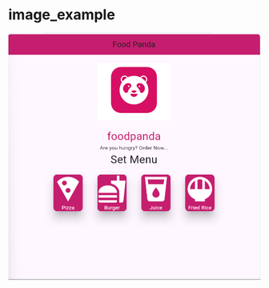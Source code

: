# image_example
![image_alt](https://github.com/Rifat2314/ui_desing/blob/baca5291b8face0fcad6583dd72c216d5f05d9d5/assets/foodpanda.png)
